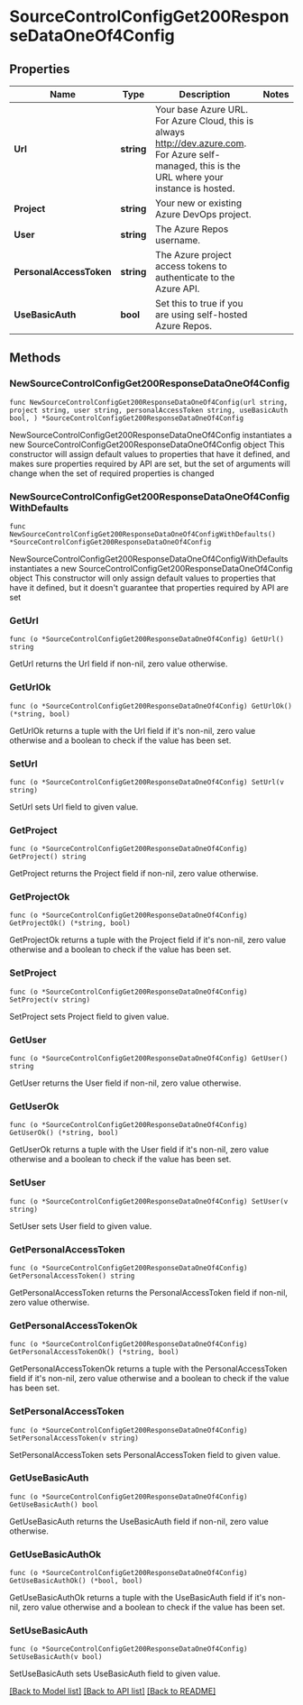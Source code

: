 # SourceControlConfigGet200ResponseDataOneOf4Config

## Properties

Name | Type | Description | Notes
------------ | ------------- | ------------- | -------------
**Url** | **string** | Your base Azure URL. For Azure Cloud, this is always http://dev.azure.com. For Azure self-managed, this is the URL where your instance is hosted. | 
**Project** | **string** | Your new or existing Azure DevOps project. | 
**User** | **string** | The Azure Repos username. | 
**PersonalAccessToken** | **string** | The Azure project access tokens to authenticate to the Azure API. | 
**UseBasicAuth** | **bool** | Set this to true if you are using self-hosted Azure Repos. | 

## Methods

### NewSourceControlConfigGet200ResponseDataOneOf4Config

`func NewSourceControlConfigGet200ResponseDataOneOf4Config(url string, project string, user string, personalAccessToken string, useBasicAuth bool, ) *SourceControlConfigGet200ResponseDataOneOf4Config`

NewSourceControlConfigGet200ResponseDataOneOf4Config instantiates a new SourceControlConfigGet200ResponseDataOneOf4Config object
This constructor will assign default values to properties that have it defined,
and makes sure properties required by API are set, but the set of arguments
will change when the set of required properties is changed

### NewSourceControlConfigGet200ResponseDataOneOf4ConfigWithDefaults

`func NewSourceControlConfigGet200ResponseDataOneOf4ConfigWithDefaults() *SourceControlConfigGet200ResponseDataOneOf4Config`

NewSourceControlConfigGet200ResponseDataOneOf4ConfigWithDefaults instantiates a new SourceControlConfigGet200ResponseDataOneOf4Config object
This constructor will only assign default values to properties that have it defined,
but it doesn't guarantee that properties required by API are set

### GetUrl

`func (o *SourceControlConfigGet200ResponseDataOneOf4Config) GetUrl() string`

GetUrl returns the Url field if non-nil, zero value otherwise.

### GetUrlOk

`func (o *SourceControlConfigGet200ResponseDataOneOf4Config) GetUrlOk() (*string, bool)`

GetUrlOk returns a tuple with the Url field if it's non-nil, zero value otherwise
and a boolean to check if the value has been set.

### SetUrl

`func (o *SourceControlConfigGet200ResponseDataOneOf4Config) SetUrl(v string)`

SetUrl sets Url field to given value.


### GetProject

`func (o *SourceControlConfigGet200ResponseDataOneOf4Config) GetProject() string`

GetProject returns the Project field if non-nil, zero value otherwise.

### GetProjectOk

`func (o *SourceControlConfigGet200ResponseDataOneOf4Config) GetProjectOk() (*string, bool)`

GetProjectOk returns a tuple with the Project field if it's non-nil, zero value otherwise
and a boolean to check if the value has been set.

### SetProject

`func (o *SourceControlConfigGet200ResponseDataOneOf4Config) SetProject(v string)`

SetProject sets Project field to given value.


### GetUser

`func (o *SourceControlConfigGet200ResponseDataOneOf4Config) GetUser() string`

GetUser returns the User field if non-nil, zero value otherwise.

### GetUserOk

`func (o *SourceControlConfigGet200ResponseDataOneOf4Config) GetUserOk() (*string, bool)`

GetUserOk returns a tuple with the User field if it's non-nil, zero value otherwise
and a boolean to check if the value has been set.

### SetUser

`func (o *SourceControlConfigGet200ResponseDataOneOf4Config) SetUser(v string)`

SetUser sets User field to given value.


### GetPersonalAccessToken

`func (o *SourceControlConfigGet200ResponseDataOneOf4Config) GetPersonalAccessToken() string`

GetPersonalAccessToken returns the PersonalAccessToken field if non-nil, zero value otherwise.

### GetPersonalAccessTokenOk

`func (o *SourceControlConfigGet200ResponseDataOneOf4Config) GetPersonalAccessTokenOk() (*string, bool)`

GetPersonalAccessTokenOk returns a tuple with the PersonalAccessToken field if it's non-nil, zero value otherwise
and a boolean to check if the value has been set.

### SetPersonalAccessToken

`func (o *SourceControlConfigGet200ResponseDataOneOf4Config) SetPersonalAccessToken(v string)`

SetPersonalAccessToken sets PersonalAccessToken field to given value.


### GetUseBasicAuth

`func (o *SourceControlConfigGet200ResponseDataOneOf4Config) GetUseBasicAuth() bool`

GetUseBasicAuth returns the UseBasicAuth field if non-nil, zero value otherwise.

### GetUseBasicAuthOk

`func (o *SourceControlConfigGet200ResponseDataOneOf4Config) GetUseBasicAuthOk() (*bool, bool)`

GetUseBasicAuthOk returns a tuple with the UseBasicAuth field if it's non-nil, zero value otherwise
and a boolean to check if the value has been set.

### SetUseBasicAuth

`func (o *SourceControlConfigGet200ResponseDataOneOf4Config) SetUseBasicAuth(v bool)`

SetUseBasicAuth sets UseBasicAuth field to given value.



[[Back to Model list]](../README.md#documentation-for-models) [[Back to API list]](../README.md#documentation-for-api-endpoints) [[Back to README]](../README.md)


